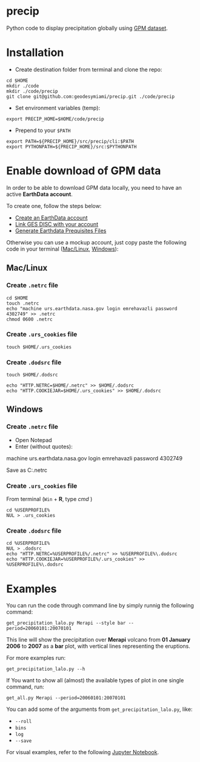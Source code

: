 # precip

Python code to display precipitation globally using [GPM dataset](https://gpm.nasa.gov/data/visualizations/precip-apps).

# Installation
- Create destination folder from terminal and clone the repo:
```
cd $HOME
mkdir ./code
mkdir ./code/precip
git clone git@github.com:geodesymiami/precip.git ./code/precip
```

- Set environment variables (temp):
```
export PRECIP_HOME=$HOME/code/precip
```
- Prepend to your `$PATH`
```
export PATH=${PRECIP_HOME}/src/precip/cli:$PATH
export PYTHONPATH=${PRECIP_HOME}/src:$PYTHONPATH
```

# Enable download of GPM data
In order to be able to download GPM data locally, you need to have an active **EarthData account**.

To create one, follow the steps below:
- [Create an EarthData account](https://wiki.earthdata.nasa.gov/display/EL/How+To+Register+For+an+EarthData+Login+Profile)
- [Link GES DISC with your account](https://disc.gsfc.nasa.gov/earthdata-login)
- [Generate Earthdata Prequisites Files](https://disc.gsfc.nasa.gov/information/howto?title=How%20to%20Generate%20Earthdata%20Prerequisite%20Files)

Otherwise you can use a mockup account, just copy paste the following code in your terminal ([Mac/Linux](#Mac/Linux), [Windows](#Windows)):

## Mac/Linux

### Create `.netrc` file
```
cd $HOME
touch .netrc
echo "machine urs.earthdata.nasa.gov login emrehavazli password 4302749" >> .netrc
chmod 0600 .netrc
```
### Create `.urs_cookies` file
```
touch $HOME/.urs_cookies
```
### Create `.dodsrc` file
```
touch $HOME/.dodsrc

echo "HTTP.NETRC=$HOME/.netrc" >> $HOME/.dodsrc
echo "HTTP.COOKIEJAR=$HOME/.urs_cookies" >> $HOME/.dodsrc
```

## Windows

### Create `.netrc` file
- Open Notepad
- Enter (without quotes):

machine urs.earthdata.nasa.gov login emrehavazli password 4302749

Save as C:\.netrc

### Create `.urs_cookies` file
From terminal (`Win` + **R**, type _cmd_ )

```
cd %USERPROFILE%
NUL > .urs_cookies
```
### Create `.dodsrc` file
```
cd %USERPROFILE%
NUL > .dodsrc
echo "HTTP.NETRC=%USERPROFILE%/.netrc" >> %USERPROFILE%\.dodsrc
echo "HTTP.COOKIEJAR=%USERPROFILE%/.urs_cookies" >> %USERPROFILE%\.dodsrc
```

# Examples
You can run the code through command line by simply runnig the following command:
```
get_precipitation_lalo.py Merapi --style bar --period=20060101:20070101
```
This line will show the precipitation over **Merapi** volcano from **01 January 2006** to **2007** as a **bar** plot, with vertical lines representing the eruptions.

For more examples run:
```
get_precipitation_lalo.py --h
```

If You want to show all (almost) the available types of plot in one single command, run:
```
get_all.py Merapi --period=20060101:20070101
```
You can add some of the arguments from `get_precipitation_lalo.py`, like:
- `--roll`
- `bins`
- `log`
- `--save`

For visual examples, refer to the following [Jupyter Notebook](Examples.ipynb).
